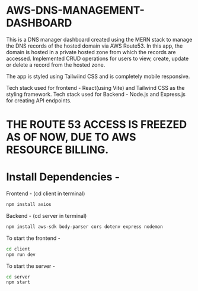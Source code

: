 # AWS-DNS-MANAGEMENT-DASHBOARD

This is a DNS manager dashboard created using the MERN stack to manage the DNS records of the hosted domain via AWS Route53. In this app, the domain is hosted in a private hosted zone from which the records are accessed. Implemented CRUD operations for users to view, create, update or delete a record from the hosted zone.

The app is styled using Tailwiind CSS and is completely mobile responsive.

Tech stack used for frontend - React(using Vite) and Tailwind CSS as the styling framework. Tech stack used for Backend - Node.js and Express.js for creating API endpoints.

# THE ROUTE 53 ACCESS IS FREEZED AS OF NOW, DUE TO AWS RESOURCE BILLING.

# Install Dependencies -

Frontend - (cd client in terminal)
```bash
npm install axios
```

Backend - (cd server in terminal)
```bash
npm install aws-sdk body-parser cors dotenv express nodemon
```

To start the frontend -
```bash
cd client
npm run dev
```


To start the server -
```bash
cd server
npm start
```
